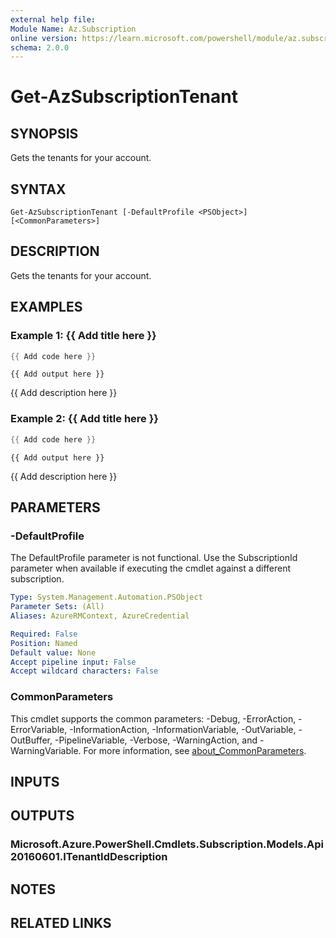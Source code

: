 ```yaml
---
external help file:
Module Name: Az.Subscription
online version: https://learn.microsoft.com/powershell/module/az.subscription/get-azsubscriptiontenant
schema: 2.0.0
---
```


# Get-AzSubscriptionTenant

## SYNOPSIS
Gets the tenants for your account.

## SYNTAX

```
Get-AzSubscriptionTenant [-DefaultProfile <PSObject>] [<CommonParameters>]
```

## DESCRIPTION
Gets the tenants for your account.

## EXAMPLES

### Example 1: {{ Add title here }}
```powershell
{{ Add code here }}
```

```output
{{ Add output here }}
```

{{ Add description here }}

### Example 2: {{ Add title here }}
```powershell
{{ Add code here }}
```

```output
{{ Add output here }}
```

{{ Add description here }}

## PARAMETERS

### -DefaultProfile
The DefaultProfile parameter is not functional.
Use the SubscriptionId parameter when available if executing the cmdlet against a different subscription.

```yaml
Type: System.Management.Automation.PSObject
Parameter Sets: (All)
Aliases: AzureRMContext, AzureCredential

Required: False
Position: Named
Default value: None
Accept pipeline input: False
Accept wildcard characters: False
```

### CommonParameters
This cmdlet supports the common parameters: -Debug, -ErrorAction, -ErrorVariable, -InformationAction, -InformationVariable, -OutVariable, -OutBuffer, -PipelineVariable, -Verbose, -WarningAction, and -WarningVariable. For more information, see [about_CommonParameters](http://go.microsoft.com/fwlink/?LinkID=113216).

## INPUTS

## OUTPUTS

### Microsoft.Azure.PowerShell.Cmdlets.Subscription.Models.Api20160601.ITenantIdDescription

## NOTES

## RELATED LINKS

